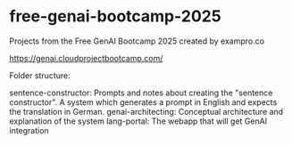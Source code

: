 # free-genai-bootcamp-2025

Projects from the Free GenAI Bootcamp 2025 created by exampro.co

https://genai.cloudprojectbootcamp.com/

Folder structure:

sentence-constructor: Prompts and notes about creating the "sentence constructor". A system which generates a prompt in English and expects the translation in German.
genai-architecting: Conceptual architecture and explanation of the system
lang-portal: The webapp that will get GenAI integration